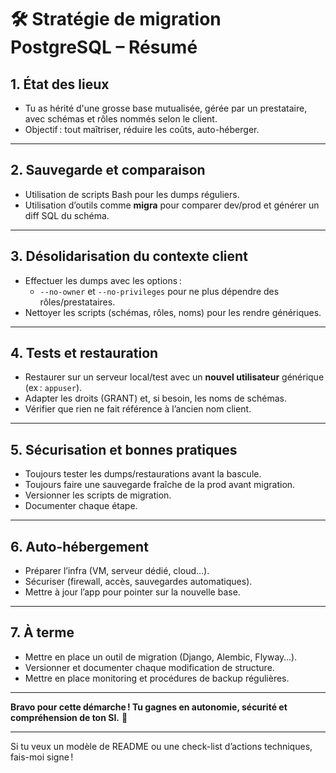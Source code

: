 # 🛠️ Stratégie de migration PostgreSQL – Résumé

## 1. **État des lieux**
- Tu as hérité d'une grosse base mutualisée, gérée par un prestataire, avec schémas et rôles nommés selon le client.
- Objectif : tout maîtriser, réduire les coûts, auto-héberger.

---

## 2. **Sauvegarde et comparaison**
- Utilisation de scripts Bash pour les dumps réguliers.
- Utilisation d’outils comme **migra** pour comparer dev/prod et générer un diff SQL du schéma.

---

## 3. **Désolidarisation du contexte client**
- Effectuer les dumps avec les options :
  - `--no-owner` et `--no-privileges` pour ne plus dépendre des rôles/prestataires.
- Nettoyer les scripts (schémas, rôles, noms) pour les rendre génériques.

---

## 4. **Tests et restauration**
- Restaurer sur un serveur local/test avec un **nouvel utilisateur** générique (ex : `appuser`).
- Adapter les droits (GRANT) et, si besoin, les noms de schémas.
- Vérifier que rien ne fait référence à l’ancien nom client.

---

## 5. **Sécurisation et bonnes pratiques**
- Toujours tester les dumps/restaurations avant la bascule.
- Toujours faire une sauvegarde fraîche de la prod avant migration.
- Versionner les scripts de migration.
- Documenter chaque étape.

---

## 6. **Auto-hébergement**
- Préparer l’infra (VM, serveur dédié, cloud…).
- Sécuriser (firewall, accès, sauvegardes automatiques).
- Mettre à jour l’app pour pointer sur la nouvelle base.

---

## 7. **À terme**
- Mettre en place un outil de migration (Django, Alembic, Flyway…).
- Versionner et documenter chaque modification de structure.
- Mettre en place monitoring et procédures de backup régulières.

---

**Bravo pour cette démarche ! Tu gagnes en autonomie, sécurité et compréhension de ton SI.** 🚀

---

Si tu veux un modèle de README ou une check-list d’actions techniques, fais-moi signe !